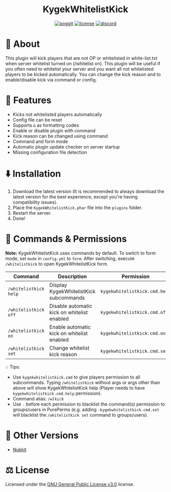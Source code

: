 <h1 align="center">KygekWhitelistKick</h1>

<p align="center">
<a href="https://poggit.pmmp.io/p/KygekWhitelistKick"><img src="https://poggit.pmmp.io/shield.dl.total/KygekWhitelistKick?style=for-the-badge" alt="poggit" /></a>
<a href="https://github.com/thebigcrafter/KygekWhitelistKick#GPL-3.0-1"><img src="https://img.shields.io/github/license/thebigcrafter/KygekWhitelistKick?style=for-the-badge" alt="license" /></a>
<a href="https://discord.gg/PykBfE2TZ9"><img src="https://img.shields.io/discord/1087729577004122112?color=7289DA&label=discord&logo=discord&style=for-the-badge" alt="discord" /></a>
</p>

# 📖 About

This plugin will kick players that are not OP or whitelisted in white-list.txt when server whitelist turned on (/whitelist on). This plugin will be useful if you often need to whitelist your server and you want all not whitelisted players to be kicked automatically. You can change the kick reason and to enable/disable kick via command or config.

# 🧩 Features

- Kicks not whitelisted players automatically
- Config file can be reset
- Supports `&` as formatting codes
- Enable or disable plugin with command
- Kick reason can be changed using command
- Command and form mode
- Automatic plugin update checker on server startup
- Missing configuration file detection

# ⬇️ Installation

1. Download the latest version (It is recommended to always download the latest version for the best experience, except you're having compatibility issues).
2. Place the `KygekWhitelistKick.phar` file into the `plugins` folder.
3. Restart the server.
4. Done!

# 📜 Commands & Permissions

**Note:** KygekWhitelistKick uses commands by default. To switch to form mode, set `mode` in `config.yml` to `form`. After switching, execute `/whitelistkick` to open KygekWhitelistKick form.

| Command | Description | Permission | Default |
| --- | --- | --- | --- |
| `/whitelistkick help` | Display KygekWhitelistKick subcommands | `kygekwhitelistkick.cmd.help` | op |
| `/whitelistkick off` | Disable automatic kick on whitelist enabled | `kygekwhitelistkick.cmd.off` | op |
| `/whitelistkick on` | Enable automatic kick on whitelist enabled | `kygekwhitelistkick.cmd.on` | op |
| `/whitelistkick set` | Change whitelist kick reason | `kygekwhitelistkick.cmd.set` | op |

💡 Tips:
- Use `kygekwhitelistkick.cmd` to give players permission to all subcommands. Typing `/whitelistkick` without args or args other than above will show KygekWhitelistKick help (Player needs to have `kygekwhitelistkick.cmd.help` permission).
- Command alias: `/wlkick`
- Use `-` before each permission to blacklist the command(s) permission to groups/users in PurePerms (e.g. adding `-kygekwhitelistkick.cmd.set` will blacklist the `/whitelistkick set` command to groups/users).

# 🚢 Other Versions

- [Nukkit](https://github.com/KygekTeam/KygekWhitelistKick-Nukkit)

# ⚖️ License

Licensed under the [GNU General Public License v3.0](https://github.com/thebigcrafter/KygekWhitelistKick#GPL-3.0-1) license.

